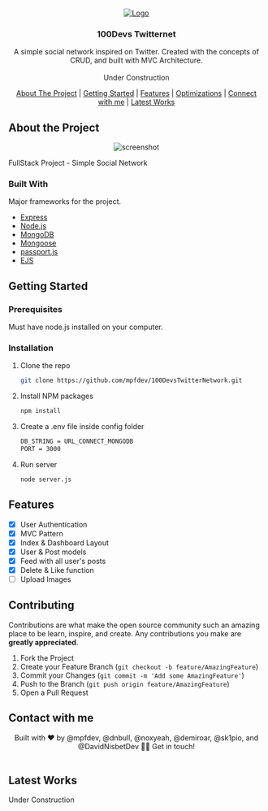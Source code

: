 <!-- PROJECT LOGO -->
<br />
<p align="center">
  <a href="#">
    <img src="https://i.imgur.com/BpfxP5d.gif" alt="Logo">
  </a>

  <h3 align="center">100Devs Twitternet</h3>

  <p align="center">
    A simple social network inspired on Twitter. Created with the concepts of CRUD, and built with MVC Architecture.
    <br />
    <br />
    Under Construction
  </p>
</p>



<!-- TABLE OF CONTENTS -->

<p align="center">
    <a href="#about">About The Project</a> |
    <a href="#getting-started">Getting Started</a> |
    <a href="#features">Features</a> |
    <a href="#optimization">Optimizations</a> |
    <a href="#connect">Connect with me</a> |
    <a href="#works">Latest Works</a>
</p>



<!-- ABOUT THE PROJECT -->
<h2 id="about">About the Project</h2>

<div align="center">
  <img src="https://i.imgur.com/g4oINXx.gif" alt="screenshot">
</div>


FullStack Project - Simple Social Network

### Built With

Major frameworks for the project.

* [Express](https://expressjs.com/)
* [Node.js](https://nodejs.org/)
* [MongoDB](mongodb.com)
* [Mongoose](https://mongoosejs.com/)
* [passport.js](http://www.passportjs.org/)
* [EJS](https://ejs.co/)

<!-- GETTING STARTED -->
<h2 id="getting-started">Getting Started</h2>

### Prerequisites

Must have node.js installed on your computer.

### Installation

1. Clone the repo
   ```sh
   git clone https://github.com/mpfdev/100DevsTwitterNetwork.git
   ```
2. Install NPM packages
   ```sh
   npm install
   ```
3. Create a .env file inside config folder
   ```sh
   DB_STRING = URL_CONNECT_MONGODB
   PORT = 3000
   ```
4. Run server
   ```sh
   node server.js
   ```



<!-- USAGE EXAMPLES -->
<h2 id="features">Features</h2>

 - [x] User Authentication
 - [x] MVC Pattern
 - [x] Index & Dashboard Layout
 - [x] User & Post models
 - [x] Feed with all user's posts
 - [x] Delete & Like function
 - [ ] Upload Images

<!-- CONTRIBUTING -->
## Contributing

Contributions are what make the open source community such an amazing place to be learn, inspire, and create. Any contributions you make are **greatly appreciated**.

1. Fork the Project
2. Create your Feature Branch (`git checkout -b feature/AmazingFeature`)
3. Commit your Changes (`git commit -m 'Add some AmazingFeature'`)
4. Push to the Branch (`git push origin feature/AmazingFeature`)
5. Open a Pull Request




<!-- CONTACT -->
<h2 id="contact">Contact with me</h2>

<div align="center">
 Built with ❤️ by @mpfdev, @dnbull, @noxyeah, @demiroar, @sk1pio, and @DavidNisbetDev 👋🏽 Get in touch!  <br/><br/>
</div>



<!-- ACKNOWLEDGEMENTS -->
<h2 id="works">Latest Works</h2>

Under Construction

